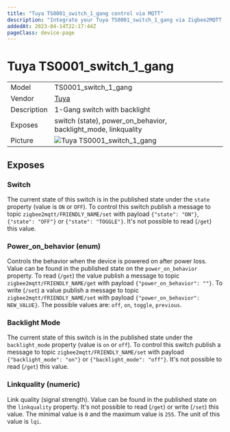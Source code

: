 ```yaml
---
title: "Tuya TS0001_switch_1_gang control via MQTT"
description: "Integrate your Tuya TS0001_switch_1_gang via Zigbee2MQTT with whatever smart home infrastructure you are using without the vendor's bridge or gateway."
addedAt: 2023-04-14T22:17:44Z
pageClass: device-page
---
```


<!-- !!!! -->
<!-- ATTENTION: This file is auto-generated through docgen! -->
<!-- You can only edit the "Notes"-Section between the two comment lines "Notes BEGIN" and "Notes END". -->
<!-- Do not use h1 or h2 heading within "## Notes"-Section. -->
<!-- !!!! -->

# Tuya TS0001_switch_1_gang

|     |     |
|-----|-----|
| Model | TS0001_switch_1_gang  |
| Vendor  | [Tuya](/supported-devices/#v=Tuya)  |
| Description | 1-Gang switch with backlight |
| Exposes | switch (state), power_on_behavior, backlight_mode, linkquality |
| Picture | ![Tuya TS0001_switch_1_gang](https://www.zigbee2mqtt.io/images/devices/TS0001_switch_1_gang.jpg) |

<!-- Notes BEGIN: You can edit here. Add "## Notes" headline if not already present. -->

<!-- Notes END: Do not edit below this line -->

## Exposes

### Switch 
The current state of this switch is in the published state under the `state` property (value is `ON` or `OFF`).
To control this switch publish a message to topic `zigbee2mqtt/FRIENDLY_NAME/set` with payload `{"state": "ON"}`, `{"state": "OFF"}` or `{"state": "TOGGLE"}`.
It's not possible to read (`/get`) this value.

### Power_on_behavior (enum)
Controls the behavior when the device is powered on after power loss.
Value can be found in the published state on the `power_on_behavior` property.
To read (`/get`) the value publish a message to topic `zigbee2mqtt/FRIENDLY_NAME/get` with payload `{"power_on_behavior": ""}`.
To write (`/set`) a value publish a message to topic `zigbee2mqtt/FRIENDLY_NAME/set` with payload `{"power_on_behavior": NEW_VALUE}`.
The possible values are: `off`, `on`, `toggle`, `previous`.

### Backlight Mode
The current state of this switch is in the published state under the `backlight_mode` property (value is `on` or `off`).
To control this switch publish a message to topic `zigbee2mqtt/FRIENDLY_NAME/set` with payload `{"backlight_mode": "on"}` or `{"backlight_mode": "off"}`.
It's not possible to read (`/get`) this value.

### Linkquality (numeric)
Link quality (signal strength).
Value can be found in the published state on the `linkquality` property.
It's not possible to read (`/get`) or write (`/set`) this value.
The minimal value is `0` and the maximum value is `255`.
The unit of this value is `lqi`.

